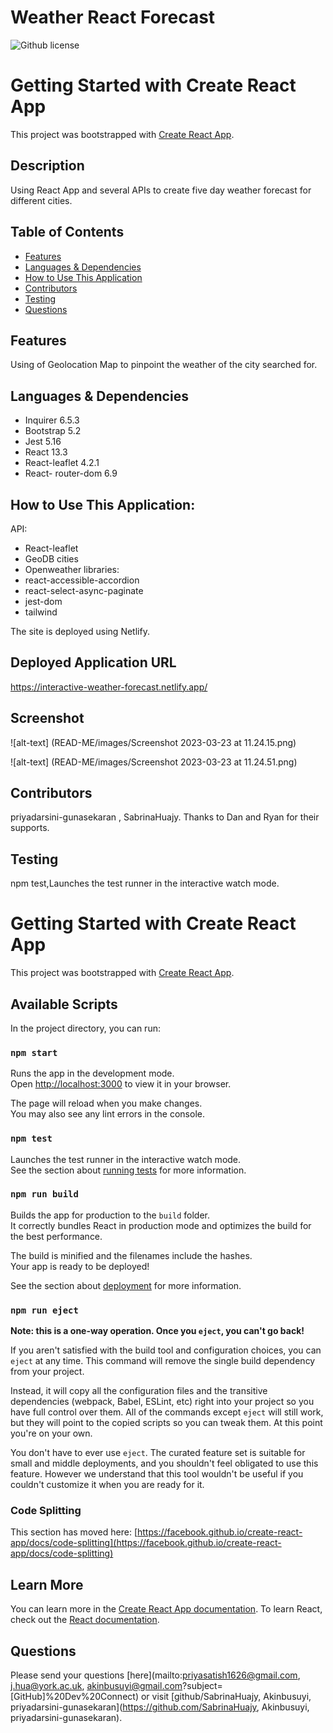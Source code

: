 # Weather React Forecast 
![Github license](https://img.shields.io/badge/license--blue.svg)

# Getting Started with Create React App
This project was bootstrapped with [Create React App](https://github.com/facebook/create-react-app).

## Description
Using React App and several APIs to create five day weather forecast for different cities.

## Table of Contents
* [Features](#features)
* [Languages & Dependencies](#languagesanddependencies)
* [How to Use This Application](#HowtoUseThisApplication)
* [Contributors](#contributors)
* [Testing](#testing)
* [Questions](#questions)

## Features
Using of Geolocation Map to pinpoint the weather of the city searched for.

## Languages & Dependencies
* Inquirer 6.5.3 
* Bootstrap 5.2
* Jest 5.16
* React 13.3
* React-leaflet 4.2.1
* React- router-dom 6.9

## How to Use This Application:
API: 
* React-leaflet 
* GeoDB cities 
* Openweather
libraries: 
* react-accessible-accordion 
* react-select-async-paginate 
* jest-dom 
* tailwind

The site is deployed using Netlify.

## Deployed Application URL
https://interactive-weather-forecast.netlify.app/

## Screenshot
![alt-text] (READ-ME/images/Screenshot 2023-03-23 at 11.24.15.png)

![alt-text] (READ-ME/images/Screenshot 2023-03-23 at 11.24.51.png)

## Contributors
priyadarsini-gunasekaran , SabrinaHuajy. Thanks to Dan and Ryan for their supports.

## Testing
npm test,Launches the test runner in the interactive watch mode.

# Getting Started with Create React App
This project was bootstrapped with [Create React App](https://github.com/facebook/create-react-app).

## Available Scripts
In the project directory, you can run:

### `npm start`

Runs the app in the development mode.\
Open [http://localhost:3000](http://localhost:3000) to view it in your browser.

The page will reload when you make changes.\
You may also see any lint errors in the console.

### `npm test`

Launches the test runner in the interactive watch mode.\
See the section about [running tests](https://facebook.github.io/create-react-app/docs/running-tests) for more information.

### `npm run build`

Builds the app for production to the `build` folder.\
It correctly bundles React in production mode and optimizes the build for the best performance.

The build is minified and the filenames include the hashes.\
Your app is ready to be deployed!

See the section about [deployment](https://facebook.github.io/create-react-app/docs/deployment) for more information.

### `npm run eject`

**Note: this is a one-way operation. Once you `eject`, you can't go back!**

If you aren't satisfied with the build tool and configuration choices, you can `eject` at any time. This command will remove the single build dependency from your project.

Instead, it will copy all the configuration files and the transitive dependencies (webpack, Babel, ESLint, etc) right into your project so you have full control over them. All of the commands except `eject` will still work, but they will point to the copied scripts so you can tweak them. At this point you're on your own.

You don't have to ever use `eject`. The curated feature set is suitable for small and middle deployments, and you shouldn't feel obligated to use this feature. However we understand that this tool wouldn't be useful if you couldn't customize it when you are ready for it.


### Code Splitting
This section has moved here: [https://facebook.github.io/create-react-app/docs/code-splitting](https://facebook.github.io/create-react-app/docs/code-splitting)

## Learn More
You can learn more in the [Create React App documentation](https://facebook.github.io/create-react-app/docs/getting-started).
To learn React, check out the [React documentation](https://reactjs.org/).

## Questions
Please send your questions [here](mailto:priyasatish1626@gmail.com, j.hua@york.ac.uk, akinbusuyi@gmail.com?subject=[GitHub]%20Dev%20Connect) or visit [github/SabrinaHuajy, Akinbusuyi, priyadarsini-gunasekaran](https://github.com/SabrinaHuajy, Akinbusuyi, priyadarsini-gunasekaran).
